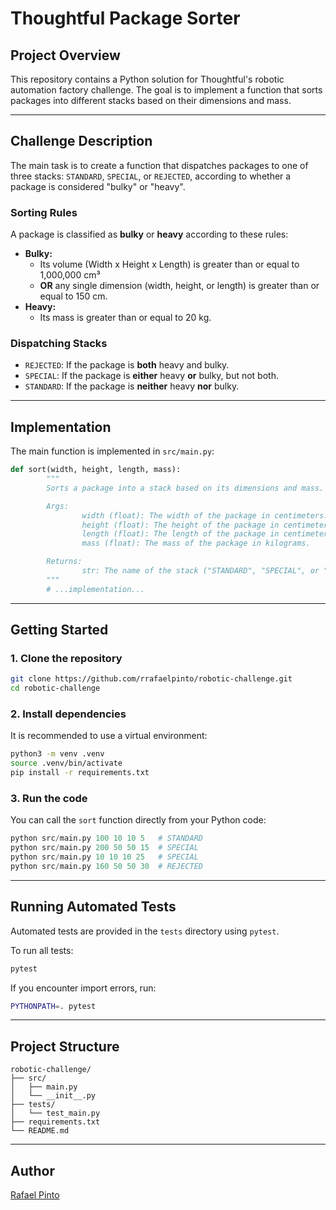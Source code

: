 
# Thoughtful Package Sorter

## Project Overview

This repository contains a Python solution for Thoughtful's robotic automation factory challenge. The goal is to implement a function that sorts packages into different stacks based on their dimensions and mass.

---

## Challenge Description

The main task is to create a function that dispatches packages to one of three stacks: `STANDARD`, `SPECIAL`, or `REJECTED`, according to whether a package is considered "bulky" or "heavy".

### Sorting Rules

A package is classified as **bulky** or **heavy** according to these rules:

- **Bulky:**
    - Its volume (Width x Height x Length) is greater than or equal to 1,000,000 cm³
    - **OR** any single dimension (width, height, or length) is greater than or equal to 150 cm.
- **Heavy:**
    - Its mass is greater than or equal to 20 kg.

### Dispatching Stacks

- `REJECTED`: If the package is **both** heavy and bulky.
- `SPECIAL`: If the package is **either** heavy **or** bulky, but not both.
- `STANDARD`: If the package is **neither** heavy **nor** bulky.

---

## Implementation

The main function is implemented in `src/main.py`:

```python
def sort(width, height, length, mass):
        """
        Sorts a package into a stack based on its dimensions and mass.

        Args:
                width (float): The width of the package in centimeters.
                height (float): The height of the package in centimeters.
                length (float): The length of the package in centimeters.
                mass (float): The mass of the package in kilograms.

        Returns:
                str: The name of the stack ("STANDARD", "SPECIAL", or "REJECTED").
        """
        # ...implementation...
```

---

## Getting Started

### 1. Clone the repository

```bash
git clone https://github.com/rrafaelpinto/robotic-challenge.git
cd robotic-challenge
```

### 2. Install dependencies

It is recommended to use a virtual environment:

```bash
python3 -m venv .venv
source .venv/bin/activate
pip install -r requirements.txt
```

### 3. Run the code

You can call the `sort` function directly from your Python code:

```python
python src/main.py 100 10 10 5   # STANDARD
python src/main.py 200 50 50 15  # SPECIAL
python src/main.py 10 10 10 25   # SPECIAL
python src/main.py 160 50 50 30  # REJECTED

```

---

## Running Automated Tests

Automated tests are provided in the `tests` directory using `pytest`.

To run all tests:

```bash
pytest
```

If you encounter import errors, run:

```bash
PYTHONPATH=. pytest
```

---

## Project Structure

```
robotic-challenge/
├── src/
│   ├── main.py
│   └── __init__.py
├── tests/
│   └── test_main.py
├── requirements.txt
└── README.md
```

---

## Author

[Rafael Pinto](https://www.linkedin.com/in/rafaelmpinto/)